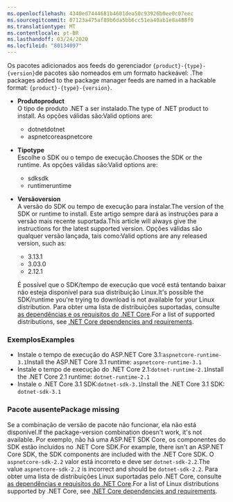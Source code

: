 ```yaml
---
ms.openlocfilehash: 4340ed7444681b4601dea50c93926b0ee0c07eec
ms.sourcegitcommit: 07123a475af89b6da5bb6cc51ea40ab1e8a488f0
ms.translationtype: MT
ms.contentlocale: pt-BR
ms.lasthandoff: 03/24/2020
ms.locfileid: "80134097"
---
```


<span data-ttu-id="47664-101">Os pacotes adicionados aos feeds do gerenciador `{product}-{type}-{version}`de pacotes são nomeados em um formato hackeável: .</span><span class="sxs-lookup"><span data-stu-id="47664-101">The packages added to the package manager feeds are named in a hackable format: `{product}-{type}-{version}`.</span></span>

- <span data-ttu-id="47664-102">**Produto**</span><span class="sxs-lookup"><span data-stu-id="47664-102">**product**</span></span>\
<span data-ttu-id="47664-103">O tipo de produto .NET a ser instalado.</span><span class="sxs-lookup"><span data-stu-id="47664-103">The type of .NET product to install.</span></span> <span data-ttu-id="47664-104">As opções válidas são:</span><span class="sxs-lookup"><span data-stu-id="47664-104">Valid options are:</span></span>

  - <span data-ttu-id="47664-105">dotnet</span><span class="sxs-lookup"><span data-stu-id="47664-105">dotnet</span></span>
  - <span data-ttu-id="47664-106">aspnetcore</span><span class="sxs-lookup"><span data-stu-id="47664-106">aspnetcore</span></span>

- <span data-ttu-id="47664-107">**Tipo**</span><span class="sxs-lookup"><span data-stu-id="47664-107">**type**</span></span>\
<span data-ttu-id="47664-108">Escolhe o SDK ou o tempo de execução.</span><span class="sxs-lookup"><span data-stu-id="47664-108">Chooses the SDK or the runtime.</span></span> <span data-ttu-id="47664-109">As opções válidas são:</span><span class="sxs-lookup"><span data-stu-id="47664-109">Valid options are:</span></span>

  - <span data-ttu-id="47664-110">sdk</span><span class="sxs-lookup"><span data-stu-id="47664-110">sdk</span></span>
  - <span data-ttu-id="47664-111">runtime</span><span class="sxs-lookup"><span data-stu-id="47664-111">runtime</span></span>

- <span data-ttu-id="47664-112">**Versão**</span><span class="sxs-lookup"><span data-stu-id="47664-112">**version**</span></span>\
<span data-ttu-id="47664-113">A versão do SDK ou tempo de execução para instalar.</span><span class="sxs-lookup"><span data-stu-id="47664-113">The version of the SDK or runtime to install.</span></span> <span data-ttu-id="47664-114">Este artigo sempre dará as instruções para a versão mais recente suportada.</span><span class="sxs-lookup"><span data-stu-id="47664-114">This article will always give the instructions for the latest supported version.</span></span> <span data-ttu-id="47664-115">Opções válidas são qualquer versão lançada, tais como:</span><span class="sxs-lookup"><span data-stu-id="47664-115">Valid options are any released version, such as:</span></span>

  - <span data-ttu-id="47664-116">3.1</span><span class="sxs-lookup"><span data-stu-id="47664-116">3.1</span></span>
  - <span data-ttu-id="47664-117">3.0</span><span class="sxs-lookup"><span data-stu-id="47664-117">3.0</span></span>
  - <span data-ttu-id="47664-118">2.1</span><span class="sxs-lookup"><span data-stu-id="47664-118">2.1</span></span>

  <span data-ttu-id="47664-119">É possível que o SDK/tempo de execução que você está tentando baixar não esteja disponível para sua distribuição Linux.</span><span class="sxs-lookup"><span data-stu-id="47664-119">It's possible the SDK/runtime you're trying to download is not available for your Linux distribution.</span></span> <span data-ttu-id="47664-120">Para obter uma lista de distribuições suportadas, consulte [as dependências e os requisitos do .NET Core](../dependencies.md?pivots=os-linux).</span><span class="sxs-lookup"><span data-stu-id="47664-120">For a list of supported distributions, see [.NET Core dependencies and requirements](../dependencies.md?pivots=os-linux).</span></span>

### <a name="examples"></a><span data-ttu-id="47664-121">Exemplos</span><span class="sxs-lookup"><span data-stu-id="47664-121">Examples</span></span>

- <span data-ttu-id="47664-122">Instale o tempo de execução do ASP.NET Core 3.1:`aspnetcore-runtime-3.1`</span><span class="sxs-lookup"><span data-stu-id="47664-122">Install the ASP.NET Core 3.1 runtime: `aspnetcore-runtime-3.1`</span></span>
- <span data-ttu-id="47664-123">Instale o tempo de execução do .NET Core 2.1:`dotnet-runtime-2.1`</span><span class="sxs-lookup"><span data-stu-id="47664-123">Install the .NET Core 2.1 runtime: `dotnet-runtime-2.1`</span></span>
- <span data-ttu-id="47664-124">Instale o .NET Core 3.1 SDK:`dotnet-sdk-3.1`</span><span class="sxs-lookup"><span data-stu-id="47664-124">Install the .NET Core 3.1 SDK: `dotnet-sdk-3.1`</span></span>

### <a name="package-missing"></a><span data-ttu-id="47664-125">Pacote ausente</span><span class="sxs-lookup"><span data-stu-id="47664-125">Package missing</span></span>

<span data-ttu-id="47664-126">Se a combinação de versão de pacote não funcionar, ela não está disponível.</span><span class="sxs-lookup"><span data-stu-id="47664-126">If the package-version combination doesn't work, it's not available.</span></span> <span data-ttu-id="47664-127">Por exemplo, não há uma ASP.NET SDK Core, os componentes do SDK estão incluídos no .NET Core SDK.</span><span class="sxs-lookup"><span data-stu-id="47664-127">For example, there isn't an ASP.NET Core SDK, the SDK components are included with the .NET Core SDK.</span></span> <span data-ttu-id="47664-128">O `aspnetcore-sdk-2.2` valor está incorreto e deve ser `dotnet-sdk-2.2`.</span><span class="sxs-lookup"><span data-stu-id="47664-128">The value `aspnetcore-sdk-2.2` is incorrect and should be `dotnet-sdk-2.2`.</span></span> <span data-ttu-id="47664-129">Para obter uma lista de distribuições Linux suportadas pelo .NET Core, consulte [as dependências e requisitos do .NET Core](../dependencies.md?pivots=os-linux).</span><span class="sxs-lookup"><span data-stu-id="47664-129">For a list of Linux distributions supported by .NET Core, see [.NET Core dependencies and requirements](../dependencies.md?pivots=os-linux).</span></span>
